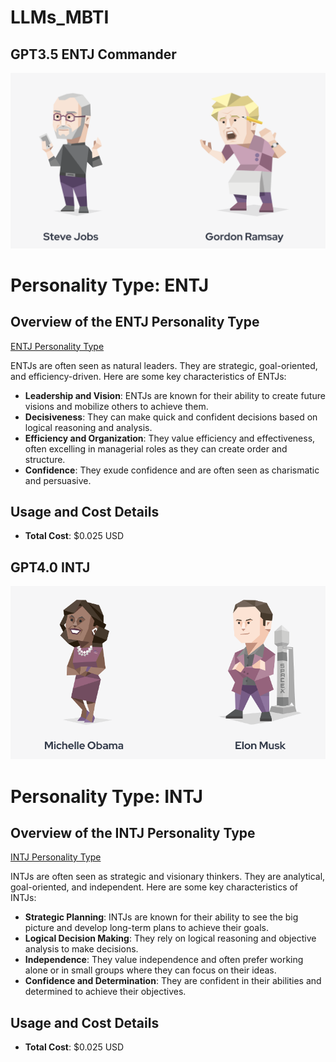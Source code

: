 
# LLMs_MBTI

## GPT3.5 ENTJ Commander

![Celebrities with same MBTI](ENTJ.png "Celebrities with same MBTI")
# Personality Type: ENTJ


## Overview of the ENTJ Personality Type

[ENTJ Personality Type](https://www.16personalities.com/entj-personality)

ENTJs are often seen as natural leaders. They are strategic, goal-oriented, and efficiency-driven. Here are some key characteristics of ENTJs:

- **Leadership and Vision**: ENTJs are known for their ability to create future visions and mobilize others to achieve them.
- **Decisiveness**: They can make quick and confident decisions based on logical reasoning and analysis.
- **Efficiency and Organization**: They value efficiency and effectiveness, often excelling in managerial roles as they can create order and structure.
- **Confidence**: They exude confidence and are often seen as charismatic and persuasive.

## Usage and Cost Details

- **Total Cost**: $0.025 USD

## GPT4.0 INTJ 
![Celebrities with same MBTI](INTJ.png "Celebrities with same MBTI")

# Personality Type: INTJ

## Overview of the INTJ Personality Type

[INTJ Personality Type](https://www.16personalities.com/intj-personality)

INTJs are often seen as strategic and visionary thinkers. They are analytical, goal-oriented, and independent. Here are some key characteristics of INTJs:

- **Strategic Planning**: INTJs are known for their ability to see the big picture and develop long-term plans to achieve their goals.
- **Logical Decision Making**: They rely on logical reasoning and objective analysis to make decisions.
- **Independence**: They value independence and often prefer working alone or in small groups where they can focus on their ideas.
- **Confidence and Determination**: They are confident in their abilities and determined to achieve their objectives.

## Usage and Cost Details

- **Total Cost**: $0.025 USD
